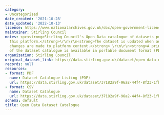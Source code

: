 ```yaml
---
category:
- Uncategorised
date_created: '2021-10-28'
date_updated: '2022-10-13'
license: https://www.nationalarchives.gov.uk/doc/open-government-licence/version/3/
maintainer: Stirling Council
notes: <p><strong>Stirling Council's Open Data catalogue of datasets published on
  this platform.</strong>\r\n\r\n<strong>The dataset is updated when additions and
  changes are made to platform content.</strong> \r\n\r\n<strong>A printable listing
  of the dataset catalogue is available in portable document format (PDF).</strong></p>
organization: Stirling Council
original_dataset_link: https://data.stirling.gov.uk/dataset/open-data-dataset-catalogue
records: null
resources:
- format: PDF
  name: Dataset Catalogue Listing (PDF)
  url: https://data.stirling.gov.uk/dataset/37182a9f-96a2-44f4-8f23-1fb7a7395787/resource/33425621-983c-4cf4-9bd5-cf9d34918ef7/download/20221013-stirling-council-open-data-dataset-catalogue-as-at-13.10.2022.pdf
- format: CSV
  name: Dataset Catalogue
  url: https://data.stirling.gov.uk/dataset/37182a9f-96a2-44f4-8f23-1fb7a7395787/resource/47f987f8-d05f-4238-beae-bcd28559bf2b/download/20221013-stirling-council-open-data-dataset-catalogue-as-at-13.10.2022.csv
schema: default
title: Open Data Dataset Catalogue
---
```

